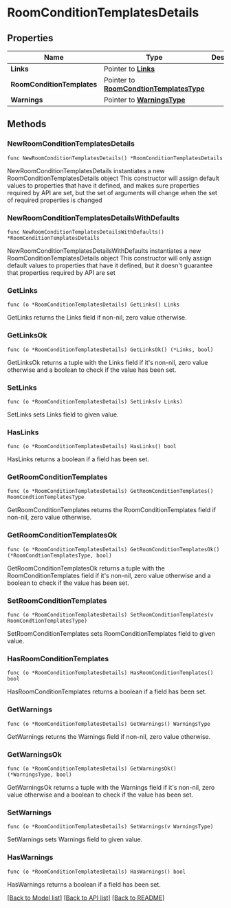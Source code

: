 # RoomConditionTemplatesDetails

## Properties

Name | Type | Description | Notes
------------ | ------------- | ------------- | -------------
**Links** | Pointer to [**Links**](Links.md) |  | [optional] 
**RoomConditionTemplates** | Pointer to [**RoomCondtionTemplatesType**](RoomCondtionTemplatesType.md) |  | [optional] 
**Warnings** | Pointer to [**WarningsType**](WarningsType.md) |  | [optional] 

## Methods

### NewRoomConditionTemplatesDetails

`func NewRoomConditionTemplatesDetails() *RoomConditionTemplatesDetails`

NewRoomConditionTemplatesDetails instantiates a new RoomConditionTemplatesDetails object
This constructor will assign default values to properties that have it defined,
and makes sure properties required by API are set, but the set of arguments
will change when the set of required properties is changed

### NewRoomConditionTemplatesDetailsWithDefaults

`func NewRoomConditionTemplatesDetailsWithDefaults() *RoomConditionTemplatesDetails`

NewRoomConditionTemplatesDetailsWithDefaults instantiates a new RoomConditionTemplatesDetails object
This constructor will only assign default values to properties that have it defined,
but it doesn't guarantee that properties required by API are set

### GetLinks

`func (o *RoomConditionTemplatesDetails) GetLinks() Links`

GetLinks returns the Links field if non-nil, zero value otherwise.

### GetLinksOk

`func (o *RoomConditionTemplatesDetails) GetLinksOk() (*Links, bool)`

GetLinksOk returns a tuple with the Links field if it's non-nil, zero value otherwise
and a boolean to check if the value has been set.

### SetLinks

`func (o *RoomConditionTemplatesDetails) SetLinks(v Links)`

SetLinks sets Links field to given value.

### HasLinks

`func (o *RoomConditionTemplatesDetails) HasLinks() bool`

HasLinks returns a boolean if a field has been set.

### GetRoomConditionTemplates

`func (o *RoomConditionTemplatesDetails) GetRoomConditionTemplates() RoomCondtionTemplatesType`

GetRoomConditionTemplates returns the RoomConditionTemplates field if non-nil, zero value otherwise.

### GetRoomConditionTemplatesOk

`func (o *RoomConditionTemplatesDetails) GetRoomConditionTemplatesOk() (*RoomCondtionTemplatesType, bool)`

GetRoomConditionTemplatesOk returns a tuple with the RoomConditionTemplates field if it's non-nil, zero value otherwise
and a boolean to check if the value has been set.

### SetRoomConditionTemplates

`func (o *RoomConditionTemplatesDetails) SetRoomConditionTemplates(v RoomCondtionTemplatesType)`

SetRoomConditionTemplates sets RoomConditionTemplates field to given value.

### HasRoomConditionTemplates

`func (o *RoomConditionTemplatesDetails) HasRoomConditionTemplates() bool`

HasRoomConditionTemplates returns a boolean if a field has been set.

### GetWarnings

`func (o *RoomConditionTemplatesDetails) GetWarnings() WarningsType`

GetWarnings returns the Warnings field if non-nil, zero value otherwise.

### GetWarningsOk

`func (o *RoomConditionTemplatesDetails) GetWarningsOk() (*WarningsType, bool)`

GetWarningsOk returns a tuple with the Warnings field if it's non-nil, zero value otherwise
and a boolean to check if the value has been set.

### SetWarnings

`func (o *RoomConditionTemplatesDetails) SetWarnings(v WarningsType)`

SetWarnings sets Warnings field to given value.

### HasWarnings

`func (o *RoomConditionTemplatesDetails) HasWarnings() bool`

HasWarnings returns a boolean if a field has been set.


[[Back to Model list]](../README.md#documentation-for-models) [[Back to API list]](../README.md#documentation-for-api-endpoints) [[Back to README]](../README.md)


